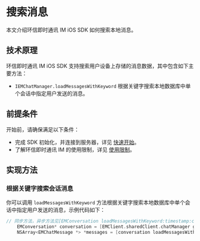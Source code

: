 # 搜索消息

<Toc />

本文介绍环信即时通讯 IM iOS SDK 如何搜索本地消息。
 
## 技术原理

环信即时通讯 IM iOS SDK 支持搜索用户设备上存储的消息数据，其中包含如下主要方法：

- `IEMChatManager.loadMessagesWithKeyword` 根据关键字搜索本地数据库中单个会话中指定用户发送的消息。

## 前提条件

开始前，请确保满足以下条件：

- 完成 SDK 初始化，并连接到服务器，详见 [快速开始](quickstart.html)。
- 了解环信即时通讯 IM 的使用限制，详见 [使用限制](/product/limitation.html)。

## 实现方法

### 根据关键字搜索会话消息

你可以调用 `loadMessagesWithKeyword` 方法根据关键字搜索本地数据库中单个会话中指定用户发送的消息，示例代码如下：

```objectivec
// 同步方法，异步方法见[EMConversation loadMessagesWithKeyword:timestamp:count:fromUser:searchDirection:completion]
    EMConversation* conversation = [EMClient.sharedClient.chatManager getConversationWithConvId:@"conversationId"];
    NSArray<EMChatMessage *> *messages = [conversation loadMessagesWithKeyword:@"keyword" timestamp:0 count:50 fromUser:nil searchDirection:EMMessageSearchDirectionDown];
```
